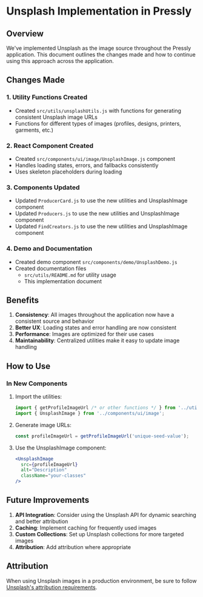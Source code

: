 # Unsplash Implementation in Pressly

## Overview

We've implemented Unsplash as the image source throughout the Pressly application. This document outlines the changes made and how to continue using this approach across the application.

## Changes Made

### 1. Utility Functions Created
   - Created `src/utils/unsplashUtils.js` with functions for generating consistent Unsplash image URLs
   - Functions for different types of images (profiles, designs, printers, garments, etc.)

### 2. React Component Created
   - Created `src/components/ui/image/UnsplashImage.js` component
   - Handles loading states, errors, and fallbacks consistently
   - Uses skeleton placeholders during loading

### 3. Components Updated
   - Updated `ProducerCard.js` to use the new utilities and UnsplashImage component
   - Updated `Producers.js` to use the new utilities and UnsplashImage component
   - Updated `FindCreators.js` to use the new utilities and UnsplashImage component

### 4. Demo and Documentation
   - Created demo component `src/components/demo/UnsplashDemo.js`
   - Created documentation files
     - `src/utils/README.md` for utility usage
     - This implementation document

## Benefits

1. **Consistency**: All images throughout the application now have a consistent source and behavior
2. **Better UX**: Loading states and error handling are now consistent
3. **Performance**: Images are optimized for their use cases
4. **Maintainability**: Centralized utilities make it easy to update image handling

## How to Use

### In New Components

1. Import the utilities:
   ```jsx
   import { getProfileImageUrl /* or other functions */ } from '../utils/unsplashUtils';
   import { UnsplashImage } from '../components/ui/image';
   ```

2. Generate image URLs:
   ```jsx
   const profileImageUrl = getProfileImageUrl('unique-seed-value');
   ```

3. Use the UnsplashImage component:
   ```jsx
   <UnsplashImage 
     src={profileImageUrl} 
     alt="Description" 
     className="your-classes" 
   />
   ```

## Future Improvements

1. **API Integration**: Consider using the Unsplash API for dynamic searching and better attribution
2. **Caching**: Implement caching for frequently used images
3. **Custom Collections**: Set up Unsplash collections for more targeted images
4. **Attribution**: Add attribution where appropriate

## Attribution

When using Unsplash images in a production environment, be sure to follow [Unsplash's attribution requirements](https://unsplash.com/documentation#guidelines--crediting).
